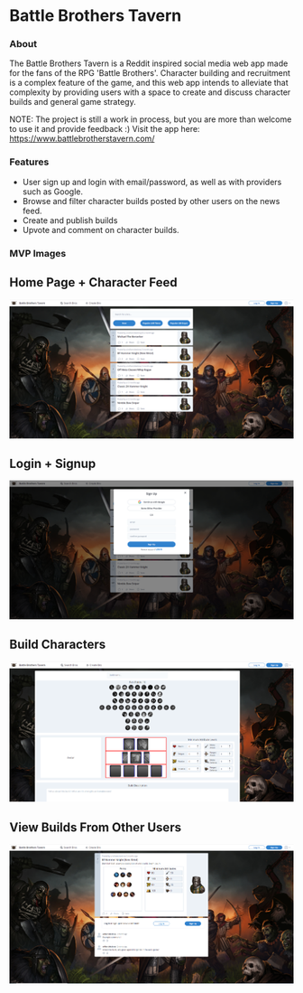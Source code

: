 # Battle Brothers Tavern

### About
The Battle Brothers Tavern is a Reddit inspired social media web app made for the fans of the RPG 'Battle Brothers'. Character building and recruitment is a complex feature of the game, and this web app intends to alleviate that complexity by providing users with a space to create and discuss character builds and general game strategy.

NOTE: The project is still a work in process, but you are more than welcome to use it and provide feedback :) Visit the app here: https://www.battlebrotherstavern.com/ 

### Features
- User sign up and login with email/password, as well as with providers such as Google.
- Browse and filter character builds posted by other users on the news feed.
- Create and publish builds
- Upvote and comment on character builds. 

### MVP Images
## Home Page + Character Feed
![](still_images/home.png)

## Login + Signup
![](still_images/login.png)

## Build Characters
![](still_images/build_bro.png)

## View Builds From Other Users
![](still_images/view_post.png)
